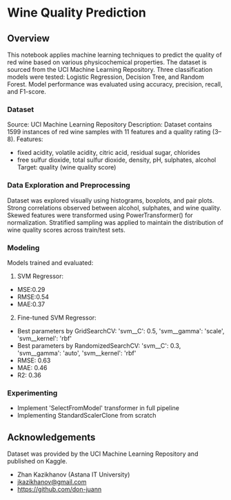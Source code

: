 # Wine Quality Prediction
## Overview
This notebook applies machine learning techniques to predict the quality of red wine based on various physicochemical properties. The dataset is sourced from the UCI Machine Learning Repository. Three classification models were tested: Logistic Regression, Decision Tree, and Random Forest. Model performance was evaluated using accuracy, precision, recall, and F1-score.

### Dataset
Source: UCI Machine Learning Repository
Description: Dataset contains 1599 instances of red wine samples with 11 features and a quality rating (3–8).
Features:
- fixed acidity, volatile acidity, citric acid, residual sugar, chlorides
- free sulfur dioxide, total sulfur dioxide, density, pH, sulphates, alcohol
Target: quality (wine quality score)

### Data Exploration and Preprocessing
Dataset was explored visually using histograms, boxplots, and pair plots.
Strong correlations observed between alcohol, sulphates, and wine quality.
Skewed features were transformed using PowerTransformer() for normalization.
Stratified sampling was applied to maintain the distribution of wine quality scores across train/test sets.

### Modeling
Models trained and evaluated:
1. SVM Regressor:
- MSE:0.29
- RMSE:0.54
- MAE:0.37

2. Fine-tuned SVM Regressor:
- Best parameters by GridSearchCV: 'svm__C': 0.5, 'svm__gamma': 'scale', 'svm__kernel': 'rbf'
- Best parameters by RandomizedSearchCV: 'svm__C': 0.3, 'svm__gamma': 'auto', 'svm__kernel': 'rbf'
- RMSE: 0.63
- MAE: 0.46
- R2: 0.36

### Experimenting
- Implement 'SelectFromModel' transformer in full pipeline
- Implementing StandardScalerClone from scratch

## Acknowledgements
Dataset was provided by the UCI Machine Learning Repository and published on Kaggle.

- Zhan Kazikhanov (Astana IT University)
- jkazikhanov@gmail.com
- https://github.com/don-juann
